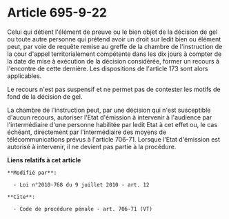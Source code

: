 # Article 695-9-22

Celui qui détient l'élément de preuve ou le bien objet de la décision de gel ou toute autre personne qui prétend avoir un
droit sur ledit bien ou élément peut, par voie de requête remise au greffe de la chambre de l'instruction de la cour d'appel
territorialement compétente dans les dix jours à compter de la date de mise à exécution de la décision considérée, former un
recours à l'encontre de cette dernière. Les dispositions de l'article 173 sont alors applicables. 

Le recours n'est pas suspensif et ne permet pas de contester les motifs de fond de la décision de gel. 

La chambre de l'instruction peut, par une décision qui n'est susceptible d'aucun recours, autoriser l'Etat d'émission à
intervenir à l'audience par l'intermédiaire d'une personne habilitée par ledit Etat à cet effet ou, le cas échéant,
directement par l'intermédiaire des moyens de télécommunications prévus à l'article 706-71. Lorsque l'Etat d'émission est
autorisé à intervenir, il ne devient pas partie à la procédure.

**Liens relatifs à cet article**

	**Modifié par**:

	  - Loi n°2010-768 du 9 juillet 2010 - art. 12

	**Cite**:

	  - Code de procédure pénale - art. 706-71 (VT)
